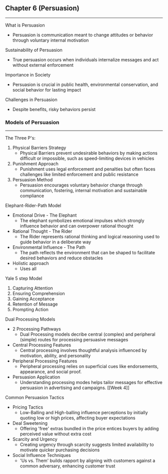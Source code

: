 ## Chapter 6 (Persuasion)
---
What is Persuasion 
 - Persuasion is communication meant to change attitudes or behavior through voluntary internal motivation

Sustainability of Persuasion
 - True persuasion occurs when individuals internalize messages and act without external enforcement

Importance in Society
 - Persuasion is crucial in public health, environmental conservation, and social behavior for lasting impact

Challenges in Persuasion
 - Despite benefits, risky behaviors persist

### Models of Persuasion
---
The Three P's:
1. Physical Barriers Strategy
	 - Physical Barriers prevent undesirable behaviors by making actions difficult or impossible, such as speed-limiting devices in vehicles
2. Punishment Approach
	 - Punishment uses legal enforcement and penalties but often faces challenges like limited enforcement and public resistance
3. Persuasion Method
	 - Persuasion encourages voluntary behavior change through communication, fostering, internal motivation and sustainable compliance

Elephant-Rider-Path Model
 - Emotional Drive - The Elephant
	 - The elephant symbolizes emotional impulses which strongly influence behavior and can overpower rational thought
- Rational Thought - The Rider
	- The Rider represents rational thinking and logical reasoning used to guide behavior in a deliberate way
- Environmental Influence - The Path
	- The path reflects the environment that can be shaped to facilitate desired behaviors and reduce obstacles
- Holistic approach
	- Uses all

Yale 5 step Model
 1. Capturing Attention
 2. Ensuring Comprehension
 3. Gaining Acceptance
 4. Retention of Message
 5. Prompting Action

Dual Processing Models
 - 2 Processing Pathways
	 - Dual Processing models decribe central (complex) and peripheral (simple) routes for processing persuasive messages
- Central Processing Features
	- Central processing involves thoughtful analysis influenced by motivation, ability, and personality
- Peripheral Processing Features
	- Peripheral processing relies on superficial cues like endorsements, appearance, and social proof.
- Persuasion Application
	- Understanding processing modes helps tailor messages for effective persuasion in advertising and campaigns. [[Week 4]]

Common Persuasion Tactics
 - Pricing Tactics
	 - Low-Balling and High-balling influence perceptions by initially quoting low or high prices, affecting buyer expectations
- Deal Sweetening
	- Offering 'free' extras bundled in the price entices buyers by adding perceived value without extra cost
- Scarcity and Urgency
	- Creating urgency through scarcity suggests limited availability to motivate quicker purchasing decisions
- Social Influence Techniques
	- 'Us vs. Them' builds rapport by aligning with customers against a common adversary, enhancing customer trust

